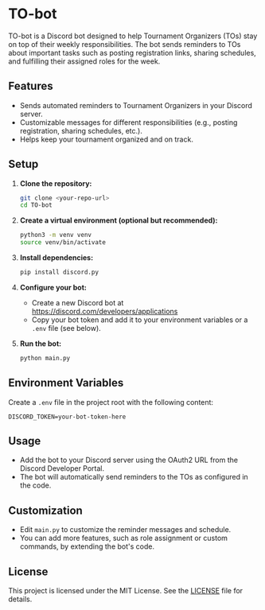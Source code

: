 # TO-bot

TO-bot is a Discord bot designed to help Tournament Organizers (TOs) stay on top of their weekly responsibilities. The bot sends reminders to TOs about important tasks such as posting registration links, sharing schedules, and fulfilling their assigned roles for the week.

## Features
- Sends automated reminders to Tournament Organizers in your Discord server.
- Customizable messages for different responsibilities (e.g., posting registration, sharing schedules, etc.).
- Helps keep your tournament organized and on track.

## Setup
1. **Clone the repository:**
   ```sh
   git clone <your-repo-url>
   cd TO-bot
   ```
2. **Create a virtual environment (optional but recommended):**
   ```sh
   python3 -m venv venv
   source venv/bin/activate
   ```
3. **Install dependencies:**
   ```sh
   pip install discord.py
   ```
4. **Configure your bot:**
   - Create a new Discord bot at https://discord.com/developers/applications
   - Copy your bot token and add it to your environment variables or a `.env` file (see below).

5. **Run the bot:**
   ```sh
   python main.py
   ```

## Environment Variables
Create a `.env` file in the project root with the following content:
```
DISCORD_TOKEN=your-bot-token-here
```

## Usage
- Add the bot to your Discord server using the OAuth2 URL from the Discord Developer Portal.
- The bot will automatically send reminders to the TOs as configured in the code.

## Customization
- Edit `main.py` to customize the reminder messages and schedule.
- You can add more features, such as role assignment or custom commands, by extending the bot's code.

## License
This project is licensed under the MIT License. See the [LICENSE](LICENSE) file for details.
